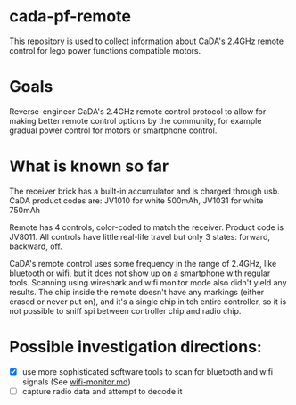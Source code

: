 # cada-pf-remote

This repository is used to collect information about CaDA's 2.4GHz remote control for lego power functions compatible motors.

# Goals

Reverse-engineer CaDA's 2.4GHz remote control protocol to allow for making better remote control options by the community, for example gradual power control for motors or smartphone control.

# What is known so far

The receiver brick has a built-in accumulator and is charged through usb. CaDA product codes are: JV1010 for white 500mAh, JV1031 for white 750mAh

Remote has 4 controls, color-coded to match the receiver. Product code is JV8011. All controls have little real-life travel but only 3 states: forward, backward, off.

CaDA's remote control uses some frequency in the range of 2.4GHz, like bluetooth or wifi, but it does not show up on a smartphone with regular tools. Scanning using wireshark and wifi monitor mode also didn't yield any results. The chip inside the remote doesn't have any markings (either erased or never put on), and it's a single chip in teh entire controller, so it is not possible to sniff spi between controller chip and radio chip.

# Possible investigation directions:
- [x] use more sophisticated software tools to scan for bluetooth and wifi signals (See [wifi-monitor.md](./wifi-monitor.md))
- [ ] capture radio data and attempt to decode it
